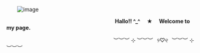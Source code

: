   ![image](https://github.com/user-attachments/assets/4076fd02-a6f3-4c34-b340-e14080c65b2a)



                             **Hallo!! ^_^  ★  Welcome to my page.**


                    ︶︶︶ ⊹ ︶︶︶⠀୨♡୧⠀︶︶︶ ⊹ ︶︶︶
       
